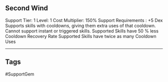 ## Second Wind
Support
Tier: 1
Level: 1
Cost Multiplier: 150%
Support Requirements : +5 Dex
Supports skills with cooldowns, giving them extra uses of that cooldown. Cannot support instant or triggered skills.
Supported Skills have 50 % less Cooldown Recovery Rate
Supported Skills have twice as many Cooldown Uses

---
## Tags
#SupportGem
